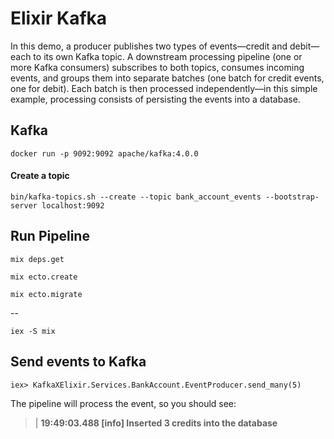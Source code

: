 # Elixir Kafka

In this demo, a producer publishes two types of events—credit and debit—each to its own Kafka topic.
A downstream processing pipeline (one or more Kafka consumers) subscribes to both topics, consumes incoming events, and groups them into separate batches
(one batch for credit events, one for debit). Each batch is then processed independently—in this simple example, processing consists
of persisting the events into a database.

## Kafka
    docker run -p 9092:9092 apache/kafka:4.0.0

#### Create a topic
    bin/kafka-topics.sh --create --topic bank_account_events --bootstrap-server localhost:9092


## Run Pipeline

    mix deps.get

    mix ecto.create

    mix ecto.migrate

--

    iex -S mix

## Send events to Kafka
    iex> KafkaXElixir.Services.BankAccount.EventProducer.send_many(5)

The pipeline will process the event, so you should see:

>| **19:49:03.488 [info] Inserted 3 credits into the database**

